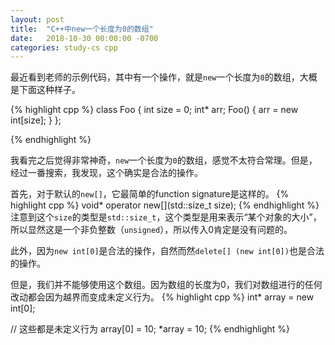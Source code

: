 ```yaml
---
layout: post
title:  "C++中new一个长度为0的数组"
date:   2018-10-30 00:00:00 -0700
categories: study-cs cpp
---
```


最近看到老师的示例代码，其中有一个操作，就是`new`一个长度为`0`的数组，大概是下面这种样子。

{% highlight cpp %}
class Foo {
    int size = 0;
    int* arr;
    Foo() {
        arr = new int[size];
    }
};

{% endhighlight %}

我看完之后觉得非常神奇，`new`一个长度为`0`的数组，感觉不太符合常理。但是，经过一番搜索，我发现，这个确实是合法的操作。

首先，对于默认的`new[]`，它最简单的function signature是这样的。
{% highlight cpp %}
void* operator new[](std::size_t size);
{% endhighlight %}
注意到这个`size`的类型是`std::size_t`，这个类型是用来表示“某个对象的大小”，所以显然这是一个非负整数（`unsigned`），所以传入0肯定是没有问题的。

此外，因为`new int[0]`是合法的操作，自然而然`delete[] (new int[0])`也是合法的操作。

但是，我们并不能够使用这个数组。因为数组的长度为0，我们对数组进行的任何改动都会因为越界而变成未定义行为。
{% highlight cpp %}
int* array = new int[0];

// 这些都是未定义行为
array[0] = 10;
*array = 10;
{% endhighlight %}